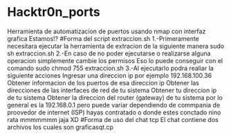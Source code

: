 # Hacktr0n_ports
Herramienta de automatizacion de puertos usando nmap con interfaz grafica Estamos!?
#Forma del script extraccion.sh
1.-Primeramente necesitara ejecutar la herramienta de extracion de la siguiente manera
sudo sh extraccion.sh
2.-En caso de no poder ejecutarse o realizarse alguna operacion simplemente cambie los permisos 
Eso lo puede conseguir con el comando
sudo chmod 755 extraccion.sh
3.-Al ejecutarlo podra realiar la siguiente acciones
  Ingresar una direccion ip por ejemplo 192.168.100.36  
  Obtener informacion de los puertos de esa direccion ip
  Obtener las direcciones de las interfaces de red de tu sistema
  Obtener tu direccion ip de tu sistema
  Obtener la direccion del router (gateway) de tu sistema por lo general es la 192.168.0.1 pero puede variar dependiendo
  de commpania  de proovedor de internet (ISP) hayas contratado o donde estes conctado nino rata mmmmmmm jaja XD 
#Forma de uso del chat tcp 
El chat contiene dos archivos los cuales son graficasqt.cp
